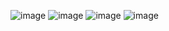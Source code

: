 ![image](https://user-images.githubusercontent.com/102650331/205895836-331cb893-3e8d-43bc-a4ba-693429e45f6f.png)
![image](https://user-images.githubusercontent.com/102650331/205896272-5610cf5b-4492-4d53-ad05-a0fb67011450.png)
![image](https://user-images.githubusercontent.com/102650331/205896435-fe40348d-819e-4061-82e2-3aef034468ac.png)
![image](https://user-images.githubusercontent.com/102650331/205896596-fa87af7f-7b1b-459f-8c32-b5423dd847d5.png)
